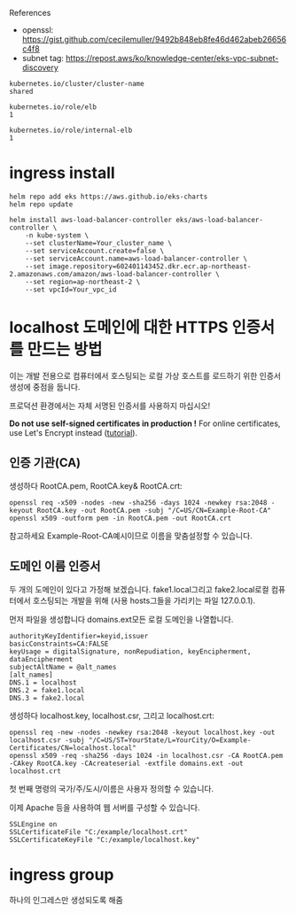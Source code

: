 References
- openssl: https://gist.github.com/cecilemuller/9492b848eb8fe46d462abeb26656c4f8
- subnet tag: https://repost.aws/ko/knowledge-center/eks-vpc-subnet-discovery

```
kubernetes.io/cluster/cluster-name
shared
```
```
kubernetes.io/role/elb
1
```
```
kubernetes.io/role/internal-elb
1
```
# ingress install
```
helm repo add eks https://aws.github.io/eks-charts
helm repo update

helm install aws-load-balancer-controller eks/aws-load-balancer-controller \
    -n kube-system \
    --set clusterName=Your_cluster_name \
    --set serviceAccount.create=false \
    --set serviceAccount.name=aws-load-balancer-controller \
    --set image.repository=602401143452.dkr.ecr.ap-northeast-2.amazonaws.com/amazon/aws-load-balancer-controller \
    --set region=ap-northeast-2 \
    --set vpcId=Your_vpc_id
```

# localhost 도메인에 대한 HTTPS 인증서를 만드는 방법 

이는 개발 전용으로 컴퓨터에서 호스팅되는 로컬 가상 호스트를 로드하기 위한 인증서 생성에 중점을 둡니다.

프로덕션 환경에서는 자체 서명된 인증서를 사용하지 마십시오!


**Do not use self-signed certificates in production !**
For online certificates, use Let's Encrypt instead ([tutorial](https://gist.github.com/cecilemuller/a26737699a7e70a7093d4dc115915de8)).



## 인증 기관(CA) 

생성하다 RootCA.pem, RootCA.key& RootCA.crt: 

	openssl req -x509 -nodes -new -sha256 -days 1024 -newkey rsa:2048 -keyout RootCA.key -out RootCA.pem -subj "/C=US/CN=Example-Root-CA"
	openssl x509 -outform pem -in RootCA.pem -out RootCA.crt

참고하세요 Example-Root-CA예시이므로 이름을 맞춤설정할 수 있습니다. 

## 도메인 이름 인증서 

두 개의 도메인이 있다고 가정해 보겠습니다. fake1.local그리고 fake2.local로컬 컴퓨터에서 호스팅되는 개발을 위해 (사용 hosts그들을 가리키는 파일 127.0.0.1).

먼저 파일을 생성합니다 domains.ext모든 로컬 도메인을 나열합니다. 

	authorityKeyIdentifier=keyid,issuer
	basicConstraints=CA:FALSE
	keyUsage = digitalSignature, nonRepudiation, keyEncipherment, dataEncipherment
	subjectAltName = @alt_names
	[alt_names]
	DNS.1 = localhost
	DNS.2 = fake1.local
	DNS.3 = fake2.local

생성하다 localhost.key, localhost.csr, 그리고 localhost.crt: 

	openssl req -new -nodes -newkey rsa:2048 -keyout localhost.key -out localhost.csr -subj "/C=US/ST=YourState/L=YourCity/O=Example-Certificates/CN=localhost.local"
	openssl x509 -req -sha256 -days 1024 -in localhost.csr -CA RootCA.pem -CAkey RootCA.key -CAcreateserial -extfile domains.ext -out localhost.crt

첫 번째 명령의 국가/주/도시/이름은 사용자 정의할 수 있습니다.

이제 Apache 등을 사용하여 웹 서버를 구성할 수 있습니다. 

	SSLEngine on
	SSLCertificateFile "C:/example/localhost.crt"
	SSLCertificateKeyFile "C:/example/localhost.key"

# ingress group

하나의 인그레스만 생성되도록 해줌